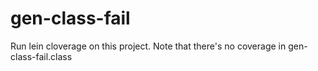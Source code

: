 # gen-class-fail

Run lein cloverage on this project. Note that there's no coverage in gen-class-fail.class
